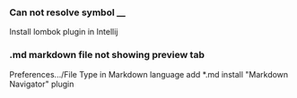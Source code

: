 ### Can not resolve symbol __
Install lombok plugin in Intellij

### .md markdown file not showing preview tab
Preferences.../File Type in Markdown language add *.md 
install "Markdown Navigator" plugin
